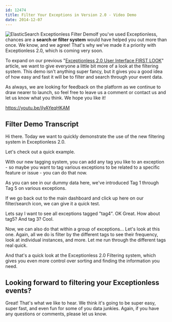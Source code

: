```yaml
---
id: 12474
title: Filter Your Exceptions in Version 2.0 - Video Demo
date: 2014-12-07
---
```

![ElasticSearch Exceptionless Filter Demo](/assets/img/news/tag-filter2-resized.gif)If you've used Exceptionless, chances are a **search or filter system** would have helped you out more than once. We know, and we agree! That's why we've made it a priority with Exceptionless 2.0, which is coming very soon.

To expand on our previous "[Exceptionless 2.0 User Interface FIRST LOOK](/exceptionless-2-0-user-interface-first-look/ "Exceptionless 2.0 User Interface FIRST LOOK")" article, we want to give everyone a little bit more of a look at the filtering system. This demo isn't anything super fancy, but it gives you a good idea of how easy and fast it will be to filter and search through your event data.

As always, we are looking for feedback on the platform as we continue to draw nearer to launch, so feel free to leave us a comment or contact us and let us know what you think. We hope you like it!<!--more-->

https://youtu.be/jIyAYeqHKAM

## Filter Demo Transcript

Hi there. Today we want to quickly demonstrate the use of the new filtering system in Exceptionless 2.0.

Let's check out a quick example.

With our new tagging system, you can add any tag you like to an exception - so maybe you want to tag various exceptions to be related to a specific feature or issue - you can do that now.

As you can see in our dummy data here, we've introduced Tag 1 through Tag 5 on various exceptions.

If we go back out to the main dashboard and click up here on our filter/search icon, we can give it a quick test.

Lets say I want to see all exceptions tagged "tag4". OK Great. How about tag5? And tag 3? Cool.

Now, we can also do that within a group of exceptions... Let's look at this one. Again, all we do is filter by the different tags to see their frequency, look at individual instances, and more. Let me run through the different tags real quick.

And that's a quick look at the Exceptionless 2.0 Filtering system, which gives you even more control over sorting and finding the information you need.

## Looking forward to filtering your Exceptionless events?

Great! That's what we like to hear. We think it's going to be super easy, super fast, and even fun for some of you data junkies. Again, if you have any questions or comments, please let us know.
